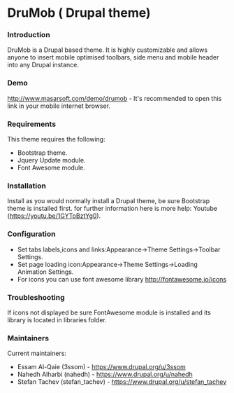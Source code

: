 # DruMob ( Drupal theme)

### Introduction
DruMob is a Drupal based theme. It is highly customizable and allows anyone to
insert mobile optimised toolbars, side menu and mobile header into any 
Drupal instance.

### Demo
http://www.masarsoft.com/demo/drumob - It's recommended to open this link in 
your mobile internet browser.

### Requirements
This theme requires the following:
- Bootstrap theme.
- Jquery Update module.
- Font Awesome module.

### Installation
Install as you would normally install a Drupal theme, be sure Bootstrap theme
is installed first. for further information here is more help:
Youtube (https://youtu.be/1GYToBztYg0).

### Configuration
* Set tabs labels,icons and links:Appearance->Theme Settings->Toolbar Settings.
* Set page loading icon:Appearance->Theme Settings->Loading Animation Settings.
* For icons you can use font awesome library http://fontawesome.io/icons

### Troubleshooting
If icons not displayed be sure FontAwesome module is installed and its library
is located in libraries folder.

### Maintainers
Current maintainers:
* Essam Al-Qaie (3ssom) - https://www.drupal.org/u/3ssom
* Nahedh Alharbi (nahedh) - https://www.drupal.org/u/nahedh
* Stefan Tachev (stefan_tachev) - https://www.drupal.org/u/stefan_tachev
